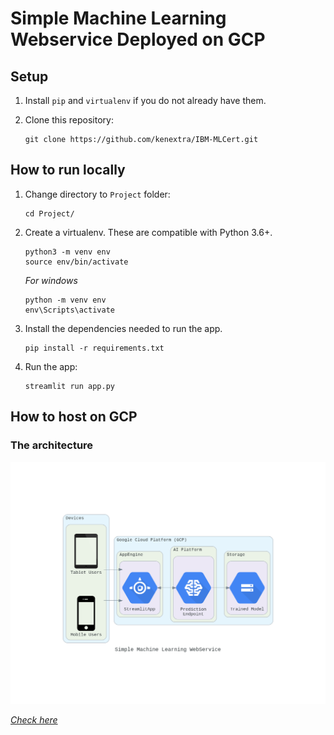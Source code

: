 # Simple Machine Learning Webservice Deployed on GCP

## Setup

1. Install `pip` and `virtualenv` if you do not already have them.

2. Clone this repository:

    ```
    git clone https://github.com/kenextra/IBM-MLCert.git
    ```

## How to run locally

1. Change directory to `Project` folder:

    ```
    cd Project/
    ```

2. Create a virtualenv. These are compatible with Python 3.6+.

    ```
    python3 -m venv env
    source env/bin/activate
    ```
    *For windows*
    ```
    python -m venv env
    env\Scripts\activate
    ```

3. Install the dependencies needed to run the app.

    ```
    pip install -r requirements.txt
    ```

4. Run the app:

    ```
    streamlit run app.py
    ```

## How to host on GCP

###  The architecture

<!--add an image in this path-->
![architecture](../images/streamlit4.png)

*[Check here](https://cloud.google.com/appengine/docs/flexible/custom-runtimes/build)*